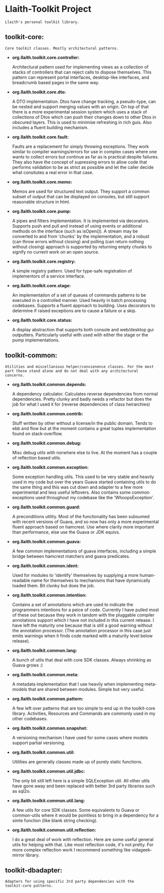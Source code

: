 Llaith-Toolkit Project
==================

    Llaith's personal toolkit library.


toolkit-core:
-------------

    Core toolkit classes. Mostly architectural patterns.

* **org.llaith.toolkit.core.controller:**

    Architectural pattern used for implementing views as a
    collection of stacks of controllers that can reject calls to
    dispose themselves. This pattern can represent portal interfaces,
    desktop-like interfaces, and breadcrumb based pages in the same
    way.

* **org.llaith.toolkit.core.dto:**

    A DTO implementation. Dtos have change tracking, a pseudo-type,
    can be nested and support merging values with an origin. On top
    of that there is a more experimental session system which uses a
    stack of collections of Dtos which can push their changes down
    to other Dtos in obscured layers. This is used to minimise
    refreshing in rich guis. Also includes a fluent building mechanism.

* **org.llaith.toolkit.core.fault:**

    Faults are a replacement for simply throwing exceptions. They
    work similar to compiler warnings/errors for use in complex cases
    where one wants to collect errors but continue as far as is
    practical despite failures. They also have the concept of supressing
    errors to allow code that performs validation to be as strict as
    possible and let the caller decide what consitutes a real error
    in that case.

* **org.llaith.toolkit.core.memo:**

    Memos are used for structured text output. They support a common
    subset of output that can be displayed on consoles, but still
    support reasonable structure in html.

* **org.llaith.toolkit.core.pump:**

    A pipes and filters implementation. It is implemented via
    decorators. Supports push and pull and instead of using events
    or additional methods on the interface (such as isOpen()). A stream
    may be converted to and from 'chunks' by the implementation, and a
    robust (can throw errors without closing) and polling (can return
    nothing without closing) approach is supported by returning empty
    chunks to signify no current work on an open source.

* **org.llaith.toolkit.core.registry:**

    A simple registry pattern. Used for type-safe registration of
    implementors of a service interface.

* **org.llaith.toolkit.core.stage:**

    An implementation of a set of queues of commands patterns to be
    executed in a controlled manner. Used heavily in batch processing
    codebases. Supports a fluent approach to building. Uses decorators
    to determine if raised exceptions are to cause a failure or a skip.

* **org.llaith.toolkit.core.status:**

    A display abstraction that supports both console and web/desktop
    gui outputters. Particularly useful with used with either the
    stage or the pump implementations.


toolkit-common:
---------------

    Utilities and miscellanious helper/convienence classes. For the most
    part these stand alone and do not deal with any architectural concerns.

* **org.llaith.toolkit.common.depends:**

    A dependency calculator. Calculates reverse dependencies from
    normal dependencies. Pretty clunky and badly needs a refactor but
    does the job for what I used it for (reverse dependencies of
    class heirarchies)

* **org.llaith.toolkit.common.contrib:**

    Stuff written by other without a license/in the public domain.
    Tends to ebb and flow but at the moment contains a great tuples
    implementation found on stack-overflow.

* **org.llaith.toolkit.common.debug:**

    Misc debug utils with norwhere else to live. At the moment has
    a couple of reflection based utils.

* **org.llaith.toolkit.common.exception:**

    Some exception handling utils. This used to be very stable and
    heavily used in my code but over the years Guava started
    containing utils to do the same thing and this was cut down and
    adapter to a few more experimental and less useful leftovers.
    Also contains some common exceptions used throughout my codebase
    like the 'WhoopsException'.

* **org.llaith.toolkit.common.guard:**

    A preconditions utility. Most of the functionality has been
    subsumed with recent versions of Guava, and so now has only a more
    experimental fluent approach based on hamcrest. Use where clarity
    more important than performance, else use the Guava or JDK equivs.

* **org.llaith.toolkit.common.guava:**

    A few common implementations of guava interfaces, including a
    simple bridge between hamcrest matchers and guava predicates.

* **org.llaith.toolkit.common.ident:**

    Used for modules to 'identify' themselves by supplying a more
    human-readable name for themselves to mechanisms that have
    dynamically loaded them. Bit clunky but does the job.

* **org.llaith.toolkit.common.intention:**

    Contains a set of annotations which are used to indicate the
    programmers intentions for a peice of code. Currently I have
    pulled most of these out because they work in tandom with the
    pluggable compiler annotations support which I have not included
    in this current release. I have left the maturity one because
    that is still a good warning without the annotation processor.
    (The annotation processor in this case just emits warnings when
    it finds code marked with a maturity level below release).

* **org.llaith.toolkit.common.lang:**

    A bunch of utils that deal with core SDK classes. Always
    shrinking as Guava grows :)

* **org.llaith.toolkit.common.meta:**

    A metadata implementation that I use heavily when implementing
    meta-models that are shared between modules. Simple but very
    useful.

* **org.llaith.toolkit.common.pattern:**

    A few left over patterns that are too simple to end up in the
    toolkit-core library. Activities, Resources and Commands are
    commonly used in my other codebases.

* **org.llaith.toolkit.common.snapshot:**

    A versioning mechanism I have used for some cases where models
    support partial versioning.

* **org.llaith.toolkit.common.util:**

    Utilities are generally classes made up of purely static functions.

* **org.llaith.toolkit.common.util.jdbc:**

    The only bit still left here is a simple SQLException util. All
    other utils have gone away and been replaced with better 3rd
    party libraries such as sql2o.

* **org.llaith.toolkit.common.util.lang:**

    A few utils for core SDK classes. Some equivalents to Guava or
    common-utils where it would be pointless to bring in a dependency
    for a simle function (like blank string checking).

* **org.llaith.toolkit.common.util.reflection:**

    I do a great deal of work with reflection. Here are some useful
    general utils for helping with that. Like most reflection code,
    it's not pretty. For more complex reflection work I recommend
    something like vidageek-mirror library.

toolkit-dbadapter:
------------------

    Adapters for using specific 3rd party dependencies with the
    toolkit-core patterns.

